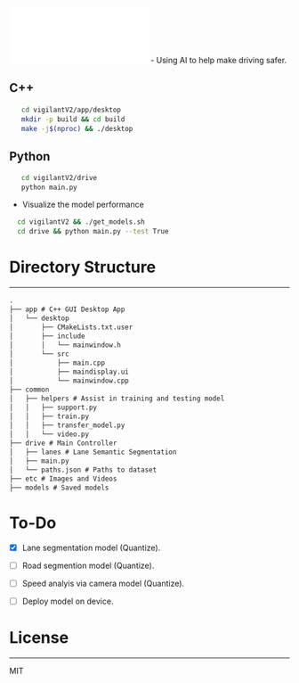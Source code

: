 <img src="etc/logo_light.png" alt="logo"/>
- Using AI to help make driving safer.

## C++
```sh
   cd vigilantV2/app/desktop
   mkdir -p build && cd build
   make -j$(nproc) && ./desktop
```
## Python 
```sh
   cd vigilantV2/drive
   python main.py
```
- Visualize the model performance
```sh
  cd vigilantV2 && ./get_models.sh
  cd drive && python main.py --test True
```


# Directory Structure
------
    .
    ├── app # C++ GUI Desktop App
    │   └── desktop
    │       ├── CMakeLists.txt.user
    │       ├── include
    │       │   └── mainwindow.h
    │       └── src
    │           ├── main.cpp
    │           ├── maindisplay.ui
    │           └── mainwindow.cpp
    ├── common
    │   ├── helpers # Assist in training and testing model
    │   │   ├── support.py
    │   │   ├── train.py
    │   │   ├── transfer_model.py
    │   │   └── video.py
    ├── drive # Main Controller
    │   ├── lanes # Lane Semantic Segmentation
    │   ├── main.py
    │   └── paths.json # Paths to dataset 
    ├── etc # Images and Videos
    ├── models # Saved models


# To-Do
- [x] Lane segmentation model (Quantize). 
- [ ] Road segmention model (Quantize).  
- [ ] Speed analyis via camera model (Quantize). 
- [ ] Deploy model on device. 


# License
----
MIT

